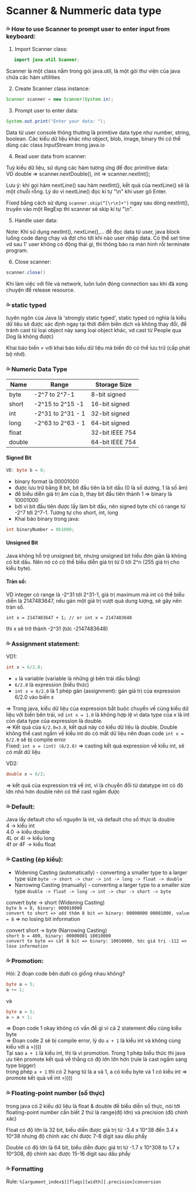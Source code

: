 # Scanner & Nummeric data type

### 💦 How to use Scanner to prompt user to enter input from keyboard:
1. Import Scanner class:
```java
   import java.util.Scanner;
```
Scanner là một class nằm trong gói java.util, là một gói thư viện của java chứa các hàm ultilities

2. Create Scanner class instance:
```java
Scanner scanner = new Scanner(System.in);
```
3. Prompt user to enter data:
```java
System.out.print("Enter your data: ");
```
Data từ user console thông thường là primitive data type như number, string, boolean. Các kiểu dữ liệu khác như object, blob, image, binary thì có thể dùng các class InputStream trong java.io

4. Read user data from scanner:<br>

Tuỳ kiểu dữ liệu, sử dụng các hàm tương ứng để đọc primitive data:<br>
VD double => scanner.nextDouble(), int => scanner.nextInt();

Lưu ý: khi gọi hàm nextLine() sau hàm nextInt(), kết quả của nextLine() sẽ là một chuỗi rỗng. Lý do vì nextLine() đọc kí tự "\n" khi user gõ Enter.

Fixed bằng cách sử dụng ```scanner.skip(“[\r\n]+")``` ngay sau dòng nextInt(), truyền vào một RegExp thì scanner sẽ skip kí tự "\n".

5. Handle user data:

Note: Khi sử dụng nextInt(), nextLine(),... để đọc data từ user, java block luồng code đang chạy và đợi cho tới khi nào user nhập data. Có thể set time vd sau 1' user không có động thái gì, thì thông báo ra màn hình rồi terminate program.

6. Close scanner:
```java
scanner.close()
```
Khi làm việc với file và network, luôn luôn đóng connection sau khi đã xong chuyện để release resource.

### 💦 static typed
tuyên ngôn của Java là 'strongly static typed', static typed có nghĩa là kiểu dữ liệu sẽ được xác định ngay tại thời điểm biên dịch và không thay đổi, để tránh cast từ loại object này sang loại object khác, vd cast từ People qua Dog là không được)

Khai báo biến = với khai báo kiểu dữ liệu mà biến đó có thể lưu trữ (cấp phát bộ nhớ).



### 💦 Numeric Data Type
| Name   | Range            | Storage Size    |
|--------|------------------|-----------------|
| byte   | -2^7 to 2^7-1    | 8-bit signed    |
| short  |-2^15 to 2^15 -1 | 16-bit signed   |
| int    | -2^31 to 2^31 - 1 | 32-bit signed   |
| long   | -2^63 to 2^63 - 1 | 64-bit signed   |
| float  |                  | 32-bit IEEE 754 |
| double |                  | 64-bit IEEE 754 |

#### Signed Bit
```java
VD: byte b = 8;
```
- binary format là 00001000
- được lưu trữ bằng 8 bit, bit đầu tiên là bit dấu (0 là số dương, 1 là số âm)
- để biểu diễn giá trị âm của b, thay bit đầu tiên thành 1 => binary là 10001000
- bởi vì bit đầu tiên được lấy làm bit dấu, nên signed byte chỉ có range từ -2^7 tới 2^7-1. Tương tự cho short, int, long
- Khai báo binary trong java:
```java
int binaryNumber = 0b1000;
```

#### Unsigned Bit
Java không hỗ trợ unsigned bit, nhưng unsigned bit hiểu đơn giản là không có bit dấu. Nên nó có có thể biểu diễn giá trị từ 0 tới 2^n (255 giá trị cho kiểu byte). 

#### Tràn số:
VD integer có range là -2^31 tới 2^31-1, giá trị maximum mà int có thể biểu diễn là 2147483647, nếu gán một giá trị vượt quá dung lượng, sẽ gây nên tràn số.

```agsl
int x = 2147483647 + 1; // or int x = 2147483648
```
thì x sẽ trở thành -2^31 (tức -2147483648)

### 💦 Assignment statement:
VD1:
```java
int x = 6/2.0;
```

+ ```x``` là variable (variable là những gì bên trái dấu bằng)
+ ```6/2.0``` là expression (biểu thức)
+ ```int x = 6/2.0``` là 1 phép gán (assignment): gán giá trị của expression 6/2.0 vào biến x <br/>

=> Trong java, kiểu dữ liệu của expression bắt buộc chuyển về cùng kiểu dữ liệu với biến bên trái, vd ```int x = 1.0``` là không hợp lệ vì data type của x là int còn data type của expression là double.  <br>
=> Kết quả của ```6/2.0=3.0```, kết quả này có kiểu dữ liệu là double. Double không thể cast ngầm về kiểu int do có mất dữ liệu nên đoạn code ```int x = 6/2.0``` sẽ bị compile error <br>
Fixed: ```int x = (int) (6/2.0)``` => casting kết quả expression về kiểu int, sẽ có mất dữ liệu

VD2: 
```java 
double x = 6/2;
``` 

=> kết quả của expression trả về int, vì là chuyển đổi từ datatype int có độ lớn nhỏ hơn double nên có thể cast ngầm được


### 💦 Default:
Java lấy default cho số nguyên là int, và default cho số thực là double <br>
4 -> kiểu int <br>
4.0 -> kiểu double <br>
4L or 4l -> kiểu long <br>
4f or 4F -> kiểu float <br>

### 💦 Casting (ép kiểu):
+ Widening Casting (automatically) - converting a smaller type to a larger type size
  ```byte -> short -> char -> int -> long -> float -> double```
+ Narrowing Casting (manually) - converting a larger type to a smaller size type
  ```double -> float -> long -> int -> char -> short -> byte```

convert byte -> short (Widening Casting) <br>
```byte b = 8, binary: 000010000```<br>
```convert to short => add thêm 8 bit => binary: 00000000 00001000, value = 8```
=> no losing bit information

convert short -> byte (Narrowing Casting) <br>
```short b = 400, binary: 00000001 10010000```<br>
```convert to byte => cắt 8 bit => binary: 10010000, tức giá trị -112 => lose information```

###  💦 Promotion:
Hỏi: 2 đoạn code bên dưới có giống nhau không?
```java
byte a = 5;
a += 1;
```
và
```java
byte a = 5;
a = a + 1;
```

=> Đoạn code 1 okay không có vấn đề gì vì cả 2 statement đều cùng kiểu byte <br>
=> Đoạn code 2 sẽ bị compile error, lý do ```a + 1``` là kiểu int và không cùng kiểu với a =)))) <br>
Tại sao ```a + 1``` là kiểu int, thì là vì promotion. Trong 1 phép biểu thức thì java ưu tiên promote kết quả về thằng có độ lớn lớn hơn (rule là cast ngầm sang type bigger) <br>
trong phép ```a + 1``` thì có 2 hạng tử là a và 1, a có kiểu byte và 1 có kiểu int => promote kết quả về int =))))

### 💦 Floating-point number (số thực)
trong java có 2 kiểu dữ liệu là float & double để biểu diễn số thực, nói tới floating-point number cần biết 2 thứ là range(độ lớn) và precision (độ chính xác)

Float có độ lớn là 32 bit, biểu diễn được giá trị từ -3.4 x 10^38 đến 3.4 x 10^38 nhưng độ chính xác chỉ được 7-8 digit sau dấu phẩy

Double có độ lớn là 64 bit, biểu diễn được giá trị từ -1.7 x 10^308 to 1.7 x 10^308, độ chính xác được 15-16 digit sau dấu phẩy

### 💦 Formatting 
Rule: ```%[argument_index$][flags][width][.precision]conversion```
